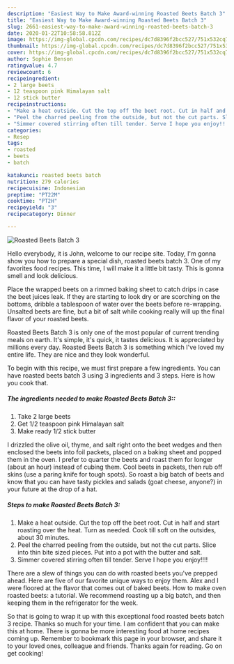 ```yaml
---
description: "Easiest Way to Make Award-winning Roasted Beets Batch 3"
title: "Easiest Way to Make Award-winning Roasted Beets Batch 3"
slug: 2661-easiest-way-to-make-award-winning-roasted-beets-batch-3
date: 2020-01-22T10:58:58.812Z
image: https://img-global.cpcdn.com/recipes/dc7d8396f2bcc527/751x532cq70/roasted-beets-batch-3-recipe-main-photo.jpg
thumbnail: https://img-global.cpcdn.com/recipes/dc7d8396f2bcc527/751x532cq70/roasted-beets-batch-3-recipe-main-photo.jpg
cover: https://img-global.cpcdn.com/recipes/dc7d8396f2bcc527/751x532cq70/roasted-beets-batch-3-recipe-main-photo.jpg
author: Sophie Benson
ratingvalue: 4.7
reviewcount: 6
recipeingredient:
- 2 large beets
- 12 teaspoon pink Himalayan salt
- 12 stick butter
recipeinstructions:
- "Make a heat outside. Cut the top off the beet root. Cut in half and start roasting over the heat. Turn as needed. Cook till soft on the outsides, about 30 minutes."
- "Peel the charred peeling from the outside, but not the cut parts. Slice into thin bite sized pieces. Put into a pot with the butter and salt."
- "Simmer covered stirring often till tender. Serve I hope you enjoy!!!!"
categories:
- Resep
tags:
- roasted
- beets
- batch

katakunci: roasted beets batch
nutrition: 279 calories
recipecuisine: Indonesian
preptime: "PT22M"
cooktime: "PT2H"
recipeyield: "3"
recipecategory: Dinner

---
```



![Roasted Beets Batch 3](https://img-global.cpcdn.com/recipes/dc7d8396f2bcc527/751x532cq70/roasted-beets-batch-3-recipe-main-photo.jpg)

Hello everybody, it is John, welcome to our recipe site. Today, I'm gonna show you how to prepare a special dish, roasted beets batch 3. One of my favorites food recipes. This time, I will make it a little bit tasty. This is gonna smell and look delicious.

Place the wrapped beets on a rimmed baking sheet to catch drips in case the beet juices leak. If they are starting to look dry or are scorching on the bottoms, dribble a tablespoon of water over the beets before re-wrapping. Unsalted beets are fine, but a bit of salt while cooking really will up the final flavor of your roasted beets.

Roasted Beets Batch 3 is only one of the most popular of current trending meals on earth. It's simple, it's quick, it tastes delicious. It is appreciated by millions every day. Roasted Beets Batch 3 is something which I've loved my entire life. They are nice and they look wonderful.


To begin with this recipe, we must first prepare a few ingredients. You can have roasted beets batch 3 using 3 ingredients and 3 steps. Here is how you cook that.

##### The ingredients needed to make Roasted Beets Batch 3::

1. Take 2 large beets
1. Get 1/2 teaspoon pink Himalayan salt
1. Make ready 1/2 stick butter


I drizzled the olive oil, thyme, and salt right onto the beet wedges and then enclosed the beets into foil packets, placed on a baking sheet and popped them in the oven. I prefer to quarter the beets and roast them for longer (about an hour) instead of cubing them. Cool beets in packets, then rub off skins (use a paring knife for tough spots). So roast a big batch of beets and know that you can have tasty pickles and salads (goat cheese, anyone?) in your future at the drop of a hat. 

##### Steps to make Roasted Beets Batch 3:

1. Make a heat outside. Cut the top off the beet root. Cut in half and start roasting over the heat. Turn as needed. Cook till soft on the outsides, about 30 minutes.
1. Peel the charred peeling from the outside, but not the cut parts. Slice into thin bite sized pieces. Put into a pot with the butter and salt.
1. Simmer covered stirring often till tender. Serve I hope you enjoy!!!!


There are a slew of things you can do with roasted beets you&#39;ve prepped ahead. Here are five of our favorite unique ways to enjoy them. Alex and I were floored at the flavor that comes out of baked beets. How to make oven roasted beets: a tutorial. We recommend roasting up a big batch, and then keeping them in the refrigerator for the week. 

So that is going to wrap it up with this exceptional food roasted beets batch 3 recipe. Thanks so much for your time. I am confident that you can make this at home. There is gonna be more interesting food at home recipes coming up. Remember to bookmark this page in your browser, and share it to your loved ones, colleague and friends. Thanks again for reading. Go on get cooking!
